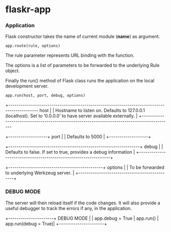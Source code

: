 # flaskr-app

### Application

Flask constructor takes the name of current module (__name__) as argument.

```
app.route(rule, options)
```
The rule parameter represents URL binding with the function.

The options is a list of parameters to be forwarded to the underlying Rule object.

Finally the run() method of Flask class runs the application on the local development server.
```
app.run(host, port, debug, options)
```

+--------------------------------------------------------------------------------------------
  host 																						|
  																							|
  Hostname to listen on. Defaults to 127.0.0.1 (localhost). Set to ‘0.0.0.0’ to have server available externally.																	  |
+--------------------------------------------------------------------------------------------

+-------------------+
  port				|
  					|
  Defaults to 5000  |
+-------------------+

+----------------------------------------------------------------+
debug															 |
																 |
Defaults to false. If set to true, provides a debug information  |
+----------------------------------------------------------------+

+----------------------------------------------+
options										   |
											   |
To be forwarded to underlying Werkzeug server. |
+----------------------------------------------+


### DEBUG MODE
The server will then reload itself if the code changes. It will also provide a useful debugger to track the errors if any, in the application.

+----------------------+
  DEBUG MODE 		   |
					   |
  app.debug = True 	   |
  app.run()			   |
  app.run(debug = True)|
+----------------------+